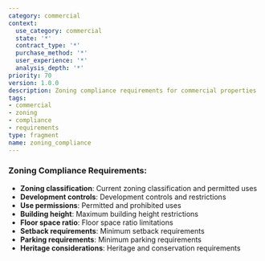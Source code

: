 ```yaml
---
category: commercial
context:
  use_category: commercial
  state: '*'
  contract_type: '*'
  purchase_method: '*'
  user_experience: '*'
  analysis_depth: '*'
priority: 70
version: 1.0.0
description: Zoning compliance requirements for commercial properties
tags:
- commercial
- zoning
- compliance
- requirements
type: fragment
name: zoning_compliance
---
```


### Zoning Compliance Requirements:
- **Zoning classification**: Current zoning classification and permitted uses
- **Development controls**: Development controls and restrictions
- **Use permissions**: Permitted and prohibited uses
- **Building height**: Maximum building height restrictions
- **Floor space ratio**: Floor space ratio limitations
- **Setback requirements**: Minimum setback requirements
- **Parking requirements**: Minimum parking requirements
- **Heritage considerations**: Heritage and conservation requirements
